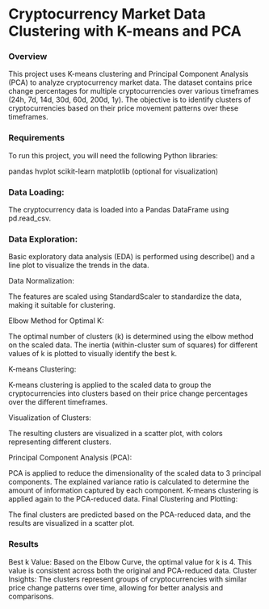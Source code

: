 # Cryptocurrency Market Data Clustering with K-means and PCA
### Overview
This project uses K-means clustering and Principal Component Analysis (PCA) to analyze cryptocurrency market data. The dataset contains price change percentages for multiple cryptocurrencies over various timeframes (24h, 7d, 14d, 30d, 60d, 200d, 1y). The objective is to identify clusters of cryptocurrencies based on their price movement patterns over these timeframes.

### Requirements
To run this project, you will need the following Python libraries:

pandas
hvplot
scikit-learn
matplotlib (optional for visualization)

### Data Loading:

The cryptocurrency data is loaded into a Pandas DataFrame using pd.read_csv.

### Data Exploration:

Basic exploratory data analysis (EDA) is performed using describe() and a line plot to visualize the trends in the data.

Data Normalization:

The features are scaled using StandardScaler to standardize the data, making it suitable for clustering.

Elbow Method for Optimal K:

The optimal number of clusters (k) is determined using the elbow method on the scaled data. The inertia (within-cluster sum of squares) for different values of k is plotted to visually identify the best k.

K-means Clustering:

K-means clustering is applied to the scaled data to group the cryptocurrencies into clusters based on their price change percentages over the different timeframes.

Visualization of Clusters:

The resulting clusters are visualized in a scatter plot, with colors representing different clusters.

Principal Component Analysis (PCA):

PCA is applied to reduce the dimensionality of the scaled data to 3 principal components. The explained variance ratio is calculated to determine the amount of information captured by each component.
K-means clustering is applied again to the PCA-reduced data.
Final Clustering and Plotting:

The final clusters are predicted based on the PCA-reduced data, and the results are visualized in a scatter plot.

### Results
Best k Value: Based on the Elbow Curve, the optimal value for k is 4. This value is consistent across both the original and PCA-reduced data.
Cluster Insights: The clusters represent groups of cryptocurrencies with similar price change patterns over time, allowing for better analysis and comparisons.
